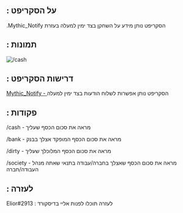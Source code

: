 ## : על הסקריפט 
.Mythic_Notify הסקריפט נותן מידע על השחקן בצד ימין למעלה בעזרת

## : תמונות
![/cash](https://i.ibb.co/Yc8fYwL/Capture.png) 
 

## : דרישות הסקריפט

[Mythic_Notify - ](https://github.com/JayMontana36/mythic_notify) הסקריפט נותן אפשרות לשלוח הודעות בצד ימין למעלה

## : פקודות

/cash - מראה את סכום הכסף שעליך

/bank - מראה את סכום הכסף המופקד אצלך בבנק

/dirty - מראה את סכום הכסף המלוכלך שעליך

/society - מראה את סכום הכסף שאצלך בחברה/עבודה
           בתנאי שאתה מנהל העבודה/חברה 

## : לעזרה 
Elior#2913 : לעזרה תוכלו לפנות אליי בדיסקורד

